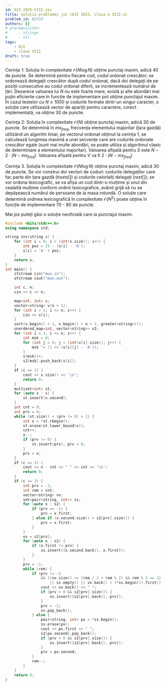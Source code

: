 ```yaml
---
id: OJI-2025-VIII-joc
title: Soluția problemei joc (OJI 2025, clasa a VIII-a)
problem_id: #2510
authors: []
# prerequisites:
#     - strings
#     - stl
tags:
    - OJI
    - clasa VIII
draft: true
---
```


Cerința 1: Soluția în complexitate $\mathcal{O}(N \log N)$ obține punctaj maxim,
adică 40 de puncte. Se determină pentru fiecare cod, codul ordonat crescător; se
ordonează delegații crescător după codul ordonat, dacă doi delegați de pe
poziții consecutive au codul ordonat diferit, se incrementează numărul de țări.
Deoarece valoarea lui $N$ nu este foarte mare, există și alte abordări mai puțin
eficiente care în funcție de implementare pot obține punctajul maxim. În cazul
testelor cu $N \leq 1000$ și codurile formate dintr-un singur caracter, o
soluție care utilizează vector de apariții pentru caractere, corect
implementată, va obține 30 de puncte.

Cerința 2: Soluția în complexitate $\mathcal{O}(N)$ obține punctaj maxim, adică
30 de puncte. Se determină în $mx_{freq}$, frecvența elementului majoritar (țara
gazdă) utilizând un algoritm liniar, pe vectorul ordonat obținut la cerința 1,
se calculează lungimea maximă a unei secvențe care are codurile ordonate
crescător egale (sunt mai multe abordări, se poate utiliza și algoritmul clasic
de determinare a elementului majoritar). Valoarea afișată pentru $S$ este $N − 2
\cdot (N − mx_{freq})$. Valoarea afișată pentru $V$ va fi $2 \cdot (N −
mx_{freq})$

Cerința 3. Soluția în complexitate $\mathcal{O}(N \log N)$ obține punctaj maxim,
adică 30 de puncte. Se vor construi doi vectori de coduri: codurile delegaților
care fac parte din țara gazdă $(hosts[])$ și codurile celorlalți delegați
$(rest[])$; se vor ordona lexicografic, se va afișa un cod dintr-o mulțime și
unul din cealaltă mulțime conform ordinii lexicografice, având grijă să nu se
depășească numărul de persoane de la masa rotundă. O soluție care determină
ordinea lexicografică în complexitate $\mathcal{O}(N^2)$ poate obține în funcție
de implementare 70 - 80 de puncte.

Mai jos puteți găsi o soluție neoficială care ia punctajul maxim.

```cpp
#include <bits/stdc++.h>
using namespace std;

string inv(string s) {
    for (int i = 0; i < (int)s.size(); i++) {
        int poz = 25 - (s[i] - 'A');
        s[i] = 'A' + poz;
    }
    return s;
}
int main() {
    ifstream cin("mun.in");
    ofstream cout("mun.out");

    int c, n;
    cin >> c >> n;

    map<int, int> s;
    vector<string> v(n + 1);
    for (int i = 1; i <= n; i++) {
        cin >> v[i];
    }
    sort(v.begin() + 1, v.begin() + n + 1, greater<string>());
    unordered_map<int, vector<string>> s2;
    for (int i = 1; i <= n; i++) {
        int msk = 0;
        for (int j = 0; j < (int)v[i].size(); j++) {
            msk ^= (1 << (v[i][j] - 'A'));
        }
        s[msk]++;
        s2[msk].push_back(v[i]);
    }
    if (c == 1) {
        cout << s.size() << '\n';
        return 0;
    }
    multiset<int> st;
    for (auto x : s) {
        st.insert(x.second);
    }
    int cnt = 0;
    int prv = 0;
    while (st.size() + (prv != 0) > 1) {
        int x = *st.rbegin();
        st.erase(st.lower_bound(x));
        cnt++;
        x--;
        if (prv != 0) {
            st.insert(prv), prv = 0;
        }
        prv = x;
    }
    if (c == 2) {
        cout << n - cnt << " " << cnt << '\n';
        return 0;
    }
    if (c == 3) {
        int prv = -1;
        int rem = cnt;
        vector<string> vv;
        set<pair<string, int>> ss;
        for (auto x : s2) {
            if (prv == -1) {
                prv = x.first;
            } else if (x.second.size() > s2[prv].size()) {
                prv = x.first;
            }
        }
        vv = s2[prv];
        for (auto x : s2) {
            if (x.first != prv) {
                ss.insert({x.second.back(), x.first});
            }
        }
        prv = -1;
        while (rem) {
            if (prv != -2
                && ((vv.size() >= (rem / 2 + rem % 2) && rem % 2 == 1)
                    || ss.empty() || vv.back() < (*ss.begin()).first)) {
                cout << vv.back() << " ";
                if (prv > 0 && s2[prv].size()) {
                    ss.insert({s2[prv].back(), prv});
                }
                prv = -2;
                vv.pop_back();
            } else {
                pair<string, int> px = *ss.begin();
                ss.erase(px);
                cout << px.first << " ";
                s2[px.second].pop_back();
                if (prv > 0 && s2[prv].size()) {
                    ss.insert({s2[prv].back(), prv});
                }
                prv = px.second;
            }
            rem--;
        }
    }
    return 0;
}
```
